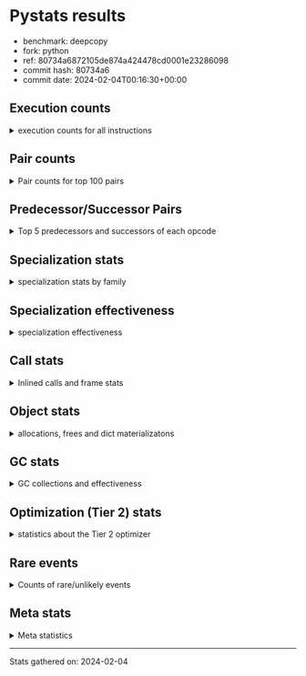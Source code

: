 
# Pystats results

- benchmark: deepcopy
- fork: python
- ref: 80734a6872105de874a424478cd0001e23286098
- commit hash: 80734a6
- commit date: 2024-02-04T00:16:30+00:00

## Execution counts

<details>
<summary> execution counts for all instructions </summary>

|Name | Count | Self | Cumulative | Miss ratio | 
|---|---:|---:|---:|---:|
| LOAD_FAST | 538,257,040 | 20.5% | 20.5% |  |
| STORE_FAST | 268,411,720 | 10.2% | 30.8% |  |
| LOAD_FAST_LOAD_FAST | 248,176,980 | 9.5% | 40.3% |  |
| LOAD_GLOBAL_BUILTIN | 122,715,460 | 4.7% | 44.9% |  |
| PUSH_NULL | 112,559,280 | 4.3% | 49.2% |  |
| POP_JUMP_IF_FALSE | 99,737,600 | 3.8% | 53.1% |  |
| RESUME_CHECK | 98,508,880 | 3.8% | 56.8% | 0.0% |
| LOAD_ATTR_METHOD_NO_DICT | 94,658,280 | 3.6% | 60.4% |  |
| IS_OP | 89,538,560 | 3.4% | 63.8% |  |
| RETURN_VALUE | 88,351,300 | 3.4% | 67.2% |  |
| CALL_METHOD_DESCRIPTOR_FAST | 84,541,320 | 3.2% | 70.4% |  |
| CALL_BUILTIN_O | 82,697,800 | 3.2% | 73.6% |  |
| LOAD_GLOBAL_MODULE | 59,064,440 | 2.3% | 75.9% |  |
| CALL_PY_WITH_DEFAULTS | 53,873,260 | 2.1% | 77.9% | 13.8% |
| POP_JUMP_IF_NONE | 50,257,940 | 1.9% | 79.8% |  |
| POP_JUMP_IF_NOT_NONE | 45,629,440 | 1.7% | 81.6% |  |
| JUMP_FORWARD | 45,301,780 | 1.7% | 83.3% |  |
| CALL_TYPE_1 | 41,451,460 | 1.6% | 84.9% |  |
| CALL_PY_EXACT_ARGS | 41,078,600 | 1.6% | 86.4% | 14.6% |
| JUMP_BACKWARD | 38,830,080 | 1.5% | 87.9% |  |
| POP_TOP | 32,031,020 | 1.2% | 89.2% |  |
| STORE_SUBSCR_DICT | 27,729,600 | 1.1% | 90.2% |  |
| FOR_ITER_LIST | 19,333,080 | 0.7% | 90.9% |  |
| FOR_ITER | 18,724,740 | 0.7% | 91.7% |  |
| STORE_FAST_STORE_FAST | 13,721,600 | 0.5% | 92.2% |  |
| UNPACK_SEQUENCE_TWO_TUPLE | 13,721,500 | 0.5% | 92.7% |  |
| LOAD_CONST | 12,904,200 | 0.5% | 93.2% |  |
| GET_ITER | 10,895,600 | 0.4% | 93.6% |  |
| FOR_ITER_TUPLE | 9,543,580 | 0.4% | 94.0% |  |
| RETURN_CONST | 8,929,520 | 0.3% | 94.3% |  |
| NOP | 8,888,580 | 0.3% | 94.7% |  |
| BINARY_SUBSCR_DICT | 8,888,220 | 0.3% | 95.0% |  |
| BUILD_LIST | 8,847,940 | 0.3% | 95.3% |  |
| TO_BOOL_BOOL | 8,847,100 | 0.3% | 95.7% |  |
| LOAD_DEREF | 7,578,400 | 0.3% | 96.0% |  |
| CALL | 7,462,220 | 0.3% | 96.3% |  |
| LOAD_ATTR_MODULE | 7,454,980 | 0.3% | 96.5% |  |
| LOAD_ATTR | 6,353,200 | 0.2% | 96.8% |  |
| CALL_BUILTIN_FAST | 6,348,600 | 0.2% | 97.0% |  |
| BUILD_MAP | 6,307,920 | 0.2% | 97.3% |  |
| CALL_LIST_APPEND | 5,078,980 | 0.2% | 97.5% |  |
| CHECK_EXC_MATCH | 3,809,280 | 0.1% | 97.6% |  |
| POP_EXCEPT | 3,809,280 | 0.1% | 97.7% |  |
| PUSH_EXC_INFO | 3,809,280 | 0.1% | 97.9% |  |
| LIST_APPEND | 3,809,280 | 0.1% | 98.0% |  |
| STORE_FAST_LOAD_FAST | 3,809,280 | 0.1% | 98.2% |  |
| CALL_FUNCTION_EX | 3,768,800 | 0.1% | 98.3% |  |
| CALL_METHOD_DESCRIPTOR_NOARGS | 3,768,260 | 0.1% | 98.5% |  |
| POP_JUMP_IF_TRUE | 3,727,380 | 0.1% | 98.6% |  |
| INTERPRETER_EXIT | 2,539,700 | 0.1% | 98.7% |  |
| MAKE_CELL | 2,539,600 | 0.1% | 98.8% |  |
| SWAP | 2,539,520 | 0.1% | 98.9% |  |
| LIST_EXTEND | 2,498,960 | 0.1% | 99.0% |  |
| CALL_INTRINSIC_1 | 2,498,800 | 0.1% | 99.1% |  |
| CALL_ISINSTANCE | 2,498,500 | 0.1% | 99.2% |  |
| BINARY_OP_SUBTRACT_FLOAT | 2,457,680 | 0.1% | 99.3% |  |
| BINARY_OP_ADD_FLOAT | 2,457,560 | 0.1% | 99.4% | 0.0% |
| FOR_ITER_RANGE | 2,130,060 | 0.1% | 99.5% |  |
| STORE_ATTR_INSTANCE_VALUE | 1,447,860 | 0.1% | 99.5% | 51.4% |
| TO_BOOL | 1,271,080 | 0.0% | 99.6% |  |
| COPY_FREE_VARS | 1,270,080 | 0.0% | 99.6% |  |
| BUILD_TUPLE | 1,270,000 | 0.0% | 99.7% |  |
| LOAD_FAST_AND_CLEAR | 1,269,760 | 0.0% | 99.7% |  |
| TO_BOOL_NONE | 1,269,720 | 0.0% | 99.8% |  |
| MAKE_FUNCTION | 1,229,120 | 0.0% | 99.8% |  |
| SET_FUNCTION_ATTRIBUTE | 1,228,960 | 0.0% | 99.8% |  |
| RETURN_GENERATOR | 1,228,800 | 0.0% | 99.9% |  |
| YIELD_VALUE | 1,228,800 | 0.0% | 99.9% |  |
| LOAD_ATTR_INSTANCE_VALUE | 614,380 | 0.0% | 100.0% |  |
| STORE_SUBSCR_LIST_INT | 614,380 | 0.0% | 100.0% |  |
| CALL_BUILTIN_CLASS | 163,980 | 0.0% | 100.0% |  |
| LOAD_ATTR_METHOD_WITH_VALUES | 41,000 | 0.0% | 100.0% | 7.8% |
| CALL_TUPLE_1 | 40,940 | 0.0% | 100.0% |  |
| LOAD_GLOBAL | 3,100 | 0.0% | 100.0% |  |
| STORE_SUBSCR | 680 | 0.0% | 100.0% |  |
| RESUME | 660 | 0.0% | 100.0% | 3.0% |
| BINARY_OP | 440 | 0.0% | 100.0% |  |
| STORE_NAME | 400 | 0.0% | 100.0% |  |
| STORE_ATTR | 300 | 0.0% | 100.0% |  |
| BINARY_SUBSCR | 200 | 0.0% | 100.0% |  |
| UNPACK_SEQUENCE | 200 | 0.0% | 100.0% |  |
| BUILD_CONST_KEY_MAP | 160 | 0.0% | 100.0% |  |
| CALL_ALLOC_AND_ENTER_INIT | 120 | 0.0% | 100.0% | 33.3% |
| EXIT_INIT_CHECK | 80 | 0.0% | 100.0% |  |
| LOAD_BUILD_CLASS | 80 | 0.0% | 100.0% |  |
| LOAD_NAME | 80 | 0.0% | 100.0% |  |
| STORE_DEREF | 80 | 0.0% | 100.0% |  |
| CALL_BUILTIN_FAST_WITH_KEYWORDS | 60 | 0.0% | 100.0% |  |


</details>

## Pair counts

<details>
<summary> Pair counts for top 100 pairs </summary>

|Pair | Count | Self | Cumulative | 
|---|---:|---:|---:|
| STORE_FAST LOAD_FAST | 118,907,060 | 4.5% | 4.5% |
| LOAD_GLOBAL_BUILTIN LOAD_FAST | 113,704,480 | 4.3% | 8.9% |
| LOAD_FAST_LOAD_FAST IS_OP | 88,268,800 | 3.4% | 12.2% |
| LOAD_FAST RETURN_VALUE | 87,081,220 | 3.3% | 15.6% |
| LOAD_FAST PUSH_NULL | 86,302,720 | 3.3% | 18.9% |
| IS_OP POP_JUMP_IF_FALSE | 84,541,440 | 3.2% | 22.1% |
| CALL_METHOD_DESCRIPTOR_FAST STORE_FAST | 84,541,320 | 3.2% | 25.3% |
| PUSH_NULL LOAD_FAST_LOAD_FAST | 80,773,120 | 3.1% | 28.4% |
| LOAD_FAST CALL_BUILTIN_O | 64,634,160 | 2.5% | 30.9% |
| CALL_PY_WITH_DEFAULTS RESUME_CHECK | 53,733,060 | 2.1% | 32.9% |
| STORE_FAST LOAD_FAST_LOAD_FAST | 52,633,680 | 2.0% | 34.9% |
| LOAD_FAST POP_JUMP_IF_NONE | 50,257,940 | 1.9% | 36.8% |
| LOAD_FAST_LOAD_FAST CALL_PY_WITH_DEFAULTS | 48,695,040 | 1.9% | 38.7% |
| LOAD_ATTR_METHOD_NO_DICT LOAD_FAST | 47,800,160 | 1.8% | 40.5% |
| POP_JUMP_IF_NONE LOAD_FAST | 47,718,400 | 1.8% | 42.4% |
| CALL_BUILTIN_O STORE_FAST | 46,899,100 | 1.8% | 44.1% |
| LOAD_FAST LOAD_ATTR_METHOD_NO_DICT | 46,858,000 | 1.8% | 45.9% |
| RETURN_VALUE STORE_FAST | 46,489,680 | 1.8% | 47.7% |
| LOAD_FAST POP_JUMP_IF_NOT_NONE | 45,629,440 | 1.7% | 49.4% |
| RESUME_CHECK LOAD_GLOBAL_BUILTIN | 45,629,320 | 1.7% | 51.2% |
| STORE_FAST LOAD_GLOBAL_MODULE | 45,219,640 | 1.7% | 52.9% |
| STORE_FAST JUMP_FORWARD | 43,991,040 | 1.7% | 54.6% |
| POP_JUMP_IF_NOT_NONE LOAD_FAST | 43,089,920 | 1.6% | 56.2% |
| LOAD_ATTR_METHOD_NO_DICT LOAD_FAST_LOAD_FAST | 43,089,860 | 1.6% | 57.9% |
| LOAD_FAST_LOAD_FAST CALL_METHOD_DESCRIPTOR_FAST | 43,089,800 | 1.6% | 59.5% |
| POP_JUMP_IF_FALSE LOAD_GLOBAL_BUILTIN | 42,680,060 | 1.6% | 61.2% |
| POP_JUMP_IF_FALSE LOAD_FAST | 41,861,120 | 1.6% | 62.8% |
| CALL_TYPE_1 STORE_FAST | 41,451,460 | 1.6% | 64.3% |
| LOAD_FAST CALL_METHOD_DESCRIPTOR_FAST | 41,451,400 | 1.6% | 65.9% |
| LOAD_FAST CALL_TYPE_1 | 41,451,400 | 1.6% | 67.5% |
| LOAD_GLOBAL_MODULE LOAD_ATTR_METHOD_NO_DICT | 41,451,400 | 1.6% | 69.1% |
| JUMP_FORWARD LOAD_FAST_LOAD_FAST | 40,181,760 | 1.5% | 70.6% |
| CALL_PY_EXACT_ARGS RESUME_CHECK | 39,737,040 | 1.5% | 72.1% |
| LOAD_FAST_LOAD_FAST CALL_PY_EXACT_ARGS | 39,696,000 | 1.5% | 73.6% |
| RESUME_CHECK LOAD_FAST | 36,372,320 | 1.4% | 75.0% |
| PUSH_NULL LOAD_FAST | 25,600,560 | 1.0% | 76.0% |
| POP_TOP JUMP_BACKWARD | 18,022,400 | 0.7% | 76.7% |
| JUMP_BACKWARD FOR_ITER_LIST | 16,793,560 | 0.6% | 77.3% |
| CALL_BUILTIN_O POP_TOP | 16,793,560 | 0.6% | 78.0% |
| FOR_ITER_LIST STORE_FAST | 16,793,560 | 0.6% | 78.6% |
| RETURN_VALUE CALL_BUILTIN_O | 16,793,520 | 0.6% | 79.3% |
| LOAD_FAST LOAD_GLOBAL_BUILTIN | 15,195,640 | 0.6% | 79.8% |
| UNPACK_SEQUENCE_TWO_TUPLE STORE_FAST_STORE_FAST | 13,721,500 | 0.5% | 80.4% |
| FOR_ITER UNPACK_SEQUENCE_TWO_TUPLE | 13,721,400 | 0.5% | 80.9% |
| JUMP_BACKWARD FOR_ITER | 13,680,880 | 0.5% | 81.4% |
| POP_TOP LOAD_FAST | 11,427,840 | 0.4% | 81.9% |
| CALL_BUILTIN_O STORE_SUBSCR_DICT | 10,116,720 | 0.4% | 82.2% |
| RETURN_VALUE LOAD_FAST_LOAD_FAST | 9,994,240 | 0.4% | 82.6% |
| LOAD_FAST_LOAD_FAST PUSH_NULL | 9,994,240 | 0.4% | 83.0% |
| STORE_FAST_STORE_FAST LOAD_FAST | 9,994,240 | 0.4% | 83.4% |
| STORE_SUBSCR_DICT JUMP_BACKWARD | 9,994,180 | 0.4% | 83.8% |
| RETURN_VALUE STORE_SUBSCR_DICT | 9,994,120 | 0.4% | 84.1% |
| NOP LOAD_FAST | 8,888,320 | 0.3% | 84.5% |
| LOAD_GLOBAL_MODULE LOAD_FAST_LOAD_FAST | 8,888,220 | 0.3% | 84.8% |
| CALL_BUILTIN_O BINARY_SUBSCR_DICT | 8,888,120 | 0.3% | 85.2% |
| TO_BOOL_BOOL POP_JUMP_IF_FALSE | 8,847,100 | 0.3% | 85.5% |
| RETURN_CONST POP_TOP | 7,659,520 | 0.3% | 85.8% |
| LOAD_FAST_LOAD_FAST LOAD_FAST | 7,618,640 | 0.3% | 86.1% |
| POP_JUMP_IF_FALSE LOAD_FAST_LOAD_FAST | 7,618,560 | 0.3% | 86.4% |
| RESUME_CHECK NOP | 7,618,500 | 0.3% | 86.7% |
| LOAD_FAST STORE_SUBSCR_DICT | 7,618,440 | 0.3% | 87.0% |
| STORE_SUBSCR_DICT LOAD_GLOBAL_MODULE | 7,618,440 | 0.3% | 87.2% |
| STORE_SUBSCR_DICT LOAD_FAST | 7,577,460 | 0.3% | 87.5% |
| LOAD_ATTR_MODULE PUSH_NULL | 7,454,980 | 0.3% | 87.8% |
| LOAD_GLOBAL_MODULE LOAD_ATTR_MODULE | 7,454,680 | 0.3% | 88.1% |
| JUMP_BACKWARD FOR_ITER_TUPLE | 6,389,660 | 0.2% | 88.4% |
| BUILD_MAP STORE_FAST | 6,307,840 | 0.2% | 88.6% |
| LOAD_FAST_LOAD_FAST LOAD_GLOBAL_BUILTIN | 6,307,640 | 0.2% | 88.8% |
| LOAD_FAST LOAD_ATTR | 5,079,340 | 0.2% | 89.0% |
| CALL_LIST_APPEND RETURN_CONST | 5,078,980 | 0.2% | 89.2% |
| LOAD_FAST CALL_LIST_APPEND | 5,078,920 | 0.2% | 89.4% |
| BINARY_SUBSCR_DICT LOAD_ATTR_METHOD_NO_DICT | 5,078,920 | 0.2% | 89.6% |
| JUMP_FORWARD LOAD_GLOBAL_BUILTIN | 5,078,820 | 0.2% | 89.8% |
| GET_ITER FOR_ITER | 5,038,260 | 0.2% | 90.0% |
| BUILD_LIST LOAD_FAST | 5,038,080 | 0.2% | 90.2% |
| LOAD_FAST GET_ITER | 5,038,080 | 0.2% | 90.4% |
| FOR_ITER LOAD_FAST | 4,997,120 | 0.2% | 90.6% |
| PUSH_NULL CALL | 4,915,800 | 0.2% | 90.8% |
| FOR_ITER_TUPLE STORE_FAST | 3,850,180 | 0.1% | 90.9% |
| LOAD_FAST LOAD_CONST | 3,809,300 | 0.1% | 91.0% |
| CHECK_EXC_MATCH POP_JUMP_IF_FALSE | 3,809,280 | 0.1% | 91.2% |
| RETURN_VALUE LIST_APPEND | 3,809,280 | 0.1% | 91.3% |
| LIST_APPEND JUMP_BACKWARD | 3,809,280 | 0.1% | 91.5% |
| POP_JUMP_IF_FALSE POP_TOP | 3,809,280 | 0.1% | 91.6% |
| STORE_FAST_LOAD_FAST PUSH_NULL | 3,809,280 | 0.1% | 91.8% |
| FOR_ITER_TUPLE STORE_FAST_LOAD_FAST | 3,809,240 | 0.1% | 91.9% |
| BINARY_SUBSCR_DICT PUSH_EXC_INFO | 3,809,180 | 0.1% | 92.1% |
| LOAD_GLOBAL_BUILTIN CHECK_EXC_MATCH | 3,809,180 | 0.1% | 92.2% |
| CALL_BUILTIN_FAST STORE_FAST | 3,809,160 | 0.1% | 92.4% |
| PUSH_EXC_INFO LOAD_GLOBAL_BUILTIN | 3,809,080 | 0.1% | 92.5% |
| LOAD_CONST CALL_BUILTIN_FAST | 3,809,040 | 0.1% | 92.6% |
| LOAD_FAST TO_BOOL_BOOL | 3,809,040 | 0.1% | 92.8% |
| LOAD_FAST BUILD_LIST | 3,768,640 | 0.1% | 92.9% |
| LOAD_FAST LOAD_DEREF | 3,768,320 | 0.1% | 93.1% |
| CALL_METHOD_DESCRIPTOR_NOARGS GET_ITER | 3,768,260 | 0.1% | 93.2% |
| RESUME_CHECK BUILD_MAP | 3,768,260 | 0.1% | 93.4% |
| LOAD_ATTR_METHOD_NO_DICT CALL_METHOD_DESCRIPTOR_NOARGS | 3,768,200 | 0.1% | 93.5% |
| IS_OP POP_JUMP_IF_TRUE | 3,727,360 | 0.1% | 93.7% |
| STORE_FAST_STORE_FAST LOAD_FAST_LOAD_FAST | 3,727,360 | 0.1% | 93.8% |
| POP_JUMP_IF_TRUE JUMP_BACKWARD | 3,686,400 | 0.1% | 93.9% |


</details>

## Predecessor/Successor Pairs

<details>
<summary> Top 5 predecessors and successors of each opcode </summary>

### CACHE

<details>
<summary> Successors and predecessors for CACHE </summary>

|Successors | Count | Percentage | 
|---|---:|---:|
| RESUME_CHECK | 1,269,780 | 50.0% |
| POP_TOP | 1,228,800 | 48.4% |
| COPY_FREE_VARS | 41,040 | 1.6% |
| RESUME | 80 | 0.0% |


</details>

### BINARY_SUBSCR

<details>
<summary> Successors and predecessors for BINARY_SUBSCR </summary>

|Predecessors | Count | Percentage | 
|---|---:|---:|
| CALL | 100 | 50.0% |
| CALL_BUILTIN_O | 100 | 50.0% |

|Successors | Count | Percentage | 
|---|---:|---:|
| PUSH_EXC_INFO | 100 | 50.0% |
| BINARY_SUBSCR_DICT | 100 | 50.0% |


</details>

### CHECK_EXC_MATCH

<details>
<summary> Successors and predecessors for CHECK_EXC_MATCH </summary>

|Predecessors | Count | Percentage | 
|---|---:|---:|
| LOAD_GLOBAL_BUILTIN | 3,809,180 | 100.0% |
| LOAD_GLOBAL | 100 | 0.0% |

|Successors | Count | Percentage | 
|---|---:|---:|
| POP_JUMP_IF_FALSE | 3,809,280 | 100.0% |


</details>

### EXIT_INIT_CHECK

<details>
<summary> Successors and predecessors for EXIT_INIT_CHECK </summary>

|Predecessors | Count | Percentage | 
|---|---:|---:|
| RETURN_CONST | 80 | 100.0% |

|Successors | Count | Percentage | 
|---|---:|---:|
| RETURN_VALUE | 80 | 100.0% |


</details>

### GET_ITER

<details>
<summary> Successors and predecessors for GET_ITER </summary>

|Predecessors | Count | Percentage | 
|---|---:|---:|
| LOAD_FAST | 5,038,080 | 46.2% |
| CALL_METHOD_DESCRIPTOR_NOARGS | 3,768,260 | 34.6% |
| CALL | 1,269,920 | 11.7% |
| LOAD_CONST | 655,360 | 6.0% |
| CALL_BUILTIN_CLASS | 163,980 | 1.5% |

|Successors | Count | Percentage | 
|---|---:|---:|
| FOR_ITER | 5,038,260 | 46.2% |
| FOR_ITER_LIST | 2,539,480 | 23.3% |
| LOAD_FAST_AND_CLEAR | 1,269,760 | 11.7% |
| CALL_PY_EXACT_ARGS | 1,228,760 | 11.3% |
| FOR_ITER_TUPLE | 655,320 | 6.0% |


</details>

### INTERPRETER_EXIT

<details>
<summary> Successors and predecessors for INTERPRETER_EXIT </summary>

|Predecessors | Count | Percentage | 
|---|---:|---:|
| RETURN_CONST | 1,269,920 | 50.0% |
| YIELD_VALUE | 1,228,800 | 48.4% |
| RETURN_VALUE | 40,980 | 1.6% |


</details>

### MAKE_FUNCTION

<details>
<summary> Successors and predecessors for MAKE_FUNCTION </summary>

|Predecessors | Count | Percentage | 
|---|---:|---:|
| LOAD_CONST | 1,229,120 | 100.0% |

|Successors | Count | Percentage | 
|---|---:|---:|
| SET_FUNCTION_ATTRIBUTE | 1,228,960 | 100.0% |
| STORE_NAME | 160 | 0.0% |


</details>

### NOP

<details>
<summary> Successors and predecessors for NOP </summary>

|Predecessors | Count | Percentage | 
|---|---:|---:|
| RESUME_CHECK | 7,618,500 | 85.7% |
| STORE_FAST | 1,269,760 | 14.3% |
| POP_TOP | 240 | 0.0% |
| RESUME | 60 | 0.0% |
| JUMP_FORWARD | 20 | 0.0% |

|Successors | Count | Percentage | 
|---|---:|---:|
| LOAD_FAST | 8,888,320 | 100.0% |
| LOAD_DEREF | 240 | 0.0% |
| LOAD_FAST_LOAD_FAST | 20 | 0.0% |


</details>

### POP_EXCEPT

<details>
<summary> Successors and predecessors for POP_EXCEPT </summary>

|Predecessors | Count | Percentage | 
|---|---:|---:|
| STORE_SUBSCR_DICT | 2,539,460 | 66.7% |
| POP_TOP | 1,269,760 | 33.3% |
| STORE_SUBSCR | 60 | 0.0% |

|Successors | Count | Percentage | 
|---|---:|---:|
| RETURN_CONST | 2,539,520 | 66.7% |
| JUMP_FORWARD | 1,269,760 | 33.3% |


</details>

### POP_TOP

<details>
<summary> Successors and predecessors for POP_TOP </summary>

|Predecessors | Count | Percentage | 
|---|---:|---:|
| CALL_BUILTIN_O | 16,793,560 | 52.4% |
| RETURN_CONST | 7,659,520 | 23.9% |
| POP_JUMP_IF_FALSE | 3,809,280 | 11.9% |
| CALL | 1,270,100 | 4.0% |
| CACHE | 1,228,800 | 3.8% |

|Successors | Count | Percentage | 
|---|---:|---:|
| JUMP_BACKWARD | 18,022,400 | 56.3% |
| LOAD_FAST | 11,427,840 | 35.7% |
| POP_EXCEPT | 1,269,760 | 4.0% |
| RESUME_CHECK | 1,228,780 | 3.8% |
| RETURN_CONST | 41,020 | 0.1% |


</details>

### PUSH_EXC_INFO

<details>
<summary> Successors and predecessors for PUSH_EXC_INFO </summary>

|Predecessors | Count | Percentage | 
|---|---:|---:|
| BINARY_SUBSCR_DICT | 3,809,180 | 100.0% |
| BINARY_SUBSCR | 100 | 0.0% |

|Successors | Count | Percentage | 
|---|---:|---:|
| LOAD_GLOBAL_BUILTIN | 3,809,080 | 100.0% |
| LOAD_GLOBAL | 200 | 0.0% |


</details>

### PUSH_NULL

<details>
<summary> Successors and predecessors for PUSH_NULL </summary>

|Predecessors | Count | Percentage | 
|---|---:|---:|
| LOAD_FAST | 86,302,720 | 76.7% |
| LOAD_FAST_LOAD_FAST | 9,994,240 | 8.9% |
| LOAD_ATTR_MODULE | 7,454,980 | 6.6% |
| STORE_FAST_LOAD_FAST | 3,809,280 | 3.4% |
| LOAD_DEREF | 2,499,120 | 2.2% |

|Successors | Count | Percentage | 
|---|---:|---:|
| LOAD_FAST_LOAD_FAST | 80,773,120 | 71.8% |
| LOAD_FAST | 25,600,560 | 22.7% |
| CALL | 4,915,800 | 4.4% |
| LOAD_CONST | 1,269,760 | 1.1% |
| CALL_ALLOC_AND_ENTER_INIT | 40 | 0.0% |


</details>

### RETURN_GENERATOR

<details>
<summary> Successors and predecessors for RETURN_GENERATOR </summary>

|Predecessors | Count | Percentage | 
|---|---:|---:|
| COPY_FREE_VARS | 1,228,800 | 100.0% |

|Successors | Count | Percentage | 
|---|---:|---:|
| STORE_FAST | 1,228,800 | 100.0% |


</details>

### RETURN_VALUE

<details>
<summary> Successors and predecessors for RETURN_VALUE </summary>

|Predecessors | Count | Percentage | 
|---|---:|---:|
| LOAD_FAST | 87,081,220 | 98.6% |
| CALL_FUNCTION_EX | 1,228,800 | 1.4% |
| BUILD_TUPLE | 40,960 | 0.0% |
| RETURN_VALUE | 240 | 0.0% |
| EXIT_INIT_CHECK | 80 | 0.0% |

|Successors | Count | Percentage | 
|---|---:|---:|
| STORE_FAST | 46,489,680 | 52.6% |
| CALL_BUILTIN_O | 16,793,520 | 19.0% |
| LOAD_FAST_LOAD_FAST | 9,994,240 | 11.3% |
| STORE_SUBSCR_DICT | 9,994,120 | 11.3% |
| LIST_APPEND | 3,809,280 | 4.3% |


</details>

### STORE_SUBSCR

<details>
<summary> Successors and predecessors for STORE_SUBSCR </summary>

|Predecessors | Count | Percentage | 
|---|---:|---:|
| CALL | 200 | 29.4% |
| CALL_BUILTIN_O | 200 | 29.4% |
| RETURN_VALUE | 120 | 17.6% |
| LOAD_FAST | 120 | 17.6% |
| LOAD_CONST | 40 | 5.9% |

|Successors | Count | Percentage | 
|---|---:|---:|
| STORE_SUBSCR_DICT | 320 | 47.1% |
| LOAD_FAST | 140 | 20.6% |
| POP_EXCEPT | 60 | 8.8% |
| JUMP_BACKWARD | 60 | 8.8% |
| LOAD_GLOBAL | 60 | 8.8% |


</details>

### TO_BOOL

<details>
<summary> Successors and predecessors for TO_BOOL </summary>

|Predecessors | Count | Percentage | 
|---|---:|---:|
| LOAD_FAST | 1,270,080 | 99.9% |
| TO_BOOL | 700 | 0.1% |
| CALL | 160 | 0.0% |
| CALL_BUILTIN_FAST | 80 | 0.0% |
| CALL_ISINSTANCE | 60 | 0.0% |

|Successors | Count | Percentage | 
|---|---:|---:|
| POP_JUMP_IF_FALSE | 1,270,060 | 99.9% |
| TO_BOOL | 700 | 0.1% |
| TO_BOOL_BOOL | 260 | 0.0% |
| TO_BOOL_NONE | 40 | 0.0% |
| POP_JUMP_IF_TRUE | 20 | 0.0% |


</details>

### BINARY_OP

<details>
<summary> Successors and predecessors for BINARY_OP </summary>

|Predecessors | Count | Percentage | 
|---|---:|---:|
| LOAD_CONST | 160 | 36.4% |
| LOAD_FAST | 160 | 36.4% |
| BINARY_OP | 80 | 18.2% |
| BINARY_OP_SUBTRACT_FLOAT | 40 | 9.1% |

|Successors | Count | Percentage | 
|---|---:|---:|
| STORE_FAST | 160 | 36.4% |
| BINARY_OP | 80 | 18.2% |
| BINARY_OP_SUBTRACT_FLOAT | 80 | 18.2% |
| LOAD_CONST | 80 | 18.2% |
| BINARY_OP_ADD_FLOAT | 40 | 9.1% |


</details>

### BUILD_CONST_KEY_MAP

<details>
<summary> Successors and predecessors for BUILD_CONST_KEY_MAP </summary>

|Predecessors | Count | Percentage | 
|---|---:|---:|
| LOAD_CONST | 160 | 100.0% |

|Successors | Count | Percentage | 
|---|---:|---:|
| STORE_FAST | 160 | 100.0% |


</details>

### BUILD_LIST

<details>
<summary> Successors and predecessors for BUILD_LIST </summary>

|Predecessors | Count | Percentage | 
|---|---:|---:|
| LOAD_FAST | 3,768,640 | 42.6% |
| RESUME_CHECK | 2,539,540 | 28.7% |
| LOAD_FAST_LOAD_FAST | 1,269,760 | 14.4% |
| SWAP | 1,269,760 | 14.4% |
| LOAD_CONST | 160 | 0.0% |

|Successors | Count | Percentage | 
|---|---:|---:|
| LOAD_FAST | 5,038,080 | 56.9% |
| STORE_FAST | 2,539,540 | 28.7% |
| SWAP | 1,269,760 | 14.4% |
| LOAD_CONST | 320 | 0.0% |
| LOAD_DEREF | 240 | 0.0% |


</details>

### BUILD_MAP

<details>
<summary> Successors and predecessors for BUILD_MAP </summary>

|Predecessors | Count | Percentage | 
|---|---:|---:|
| RESUME_CHECK | 3,768,260 | 59.7% |
| POP_JUMP_IF_NOT_NONE | 2,539,520 | 40.3% |
| LOAD_CONST | 80 | 0.0% |
| RESUME | 60 | 0.0% |

|Successors | Count | Percentage | 
|---|---:|---:|
| STORE_FAST | 6,307,840 | 100.0% |
| LOAD_CONST | 80 | 0.0% |


</details>

### BUILD_TUPLE

<details>
<summary> Successors and predecessors for BUILD_TUPLE </summary>

|Predecessors | Count | Percentage | 
|---|---:|---:|
| LOAD_FAST | 1,229,040 | 96.8% |
| LOAD_ATTR | 40,960 | 3.2% |

|Successors | Count | Percentage | 
|---|---:|---:|
| LOAD_CONST | 1,228,960 | 96.8% |
| RETURN_VALUE | 40,960 | 3.2% |
| LOAD_FAST | 80 | 0.0% |


</details>

### CALL

<details>
<summary> Successors and predecessors for CALL </summary>

|Predecessors | Count | Percentage | 
|---|---:|---:|
| PUSH_NULL | 4,915,800 | 65.9% |
| LOAD_FAST | 1,271,280 | 17.0% |
| LOAD_FAST_LOAD_FAST | 1,270,520 | 17.0% |
| CALL | 3,540 | 0.0% |
| LOAD_CONST | 480 | 0.0% |

|Successors | Count | Percentage | 
|---|---:|---:|
| STORE_FAST | 2,458,240 | 32.9% |
| LOAD_FAST | 2,457,760 | 32.9% |
| POP_TOP | 1,270,100 | 17.0% |
| GET_ITER | 1,269,920 | 17.0% |
| CALL | 3,540 | 0.0% |


</details>

### CALL_FUNCTION_EX

<details>
<summary> Successors and predecessors for CALL_FUNCTION_EX </summary>

|Predecessors | Count | Percentage | 
|---|---:|---:|
| CALL_INTRINSIC_1 | 2,498,800 | 66.3% |
| LOAD_FAST | 1,270,000 | 33.7% |

|Successors | Count | Percentage | 
|---|---:|---:|
| MAKE_CELL | 1,269,840 | 33.7% |
| RESUME_CHECK | 1,228,900 | 32.6% |
| RETURN_VALUE | 1,228,800 | 32.6% |
| STORE_FAST | 40,960 | 1.1% |
| COPY_FREE_VARS | 240 | 0.0% |


</details>

### CALL_INTRINSIC_1

<details>
<summary> Successors and predecessors for CALL_INTRINSIC_1 </summary>

|Predecessors | Count | Percentage | 
|---|---:|---:|
| LIST_EXTEND | 2,498,800 | 100.0% |

|Successors | Count | Percentage | 
|---|---:|---:|
| CALL_FUNCTION_EX | 2,498,800 | 100.0% |


</details>

### COPY_FREE_VARS

<details>
<summary> Successors and predecessors for COPY_FREE_VARS </summary>

|Predecessors | Count | Percentage | 
|---|---:|---:|
| CALL_PY_EXACT_ARGS | 1,228,780 | 96.7% |
| CACHE | 41,040 | 3.2% |
| CALL_FUNCTION_EX | 240 | 0.0% |
| CALL | 20 | 0.0% |

|Successors | Count | Percentage | 
|---|---:|---:|
| RETURN_GENERATOR | 1,228,800 | 96.7% |
| RESUME_CHECK | 41,180 | 3.2% |
| RESUME | 100 | 0.0% |


</details>

### FOR_ITER

<details>
<summary> Successors and predecessors for FOR_ITER </summary>

|Predecessors | Count | Percentage | 
|---|---:|---:|
| JUMP_BACKWARD | 13,680,880 | 73.1% |
| GET_ITER | 5,038,260 | 26.9% |
| FOR_ITER | 5,540 | 0.0% |
| SWAP | 40 | 0.0% |
| LOAD_FAST | 20 | 0.0% |

|Successors | Count | Percentage | 
|---|---:|---:|
| UNPACK_SEQUENCE_TWO_TUPLE | 13,721,400 | 73.3% |
| LOAD_FAST | 4,997,120 | 26.7% |
| FOR_ITER | 5,540 | 0.0% |
| STORE_FAST | 200 | 0.0% |
| UNPACK_SEQUENCE | 200 | 0.0% |


</details>

### IS_OP

<details>
<summary> Successors and predecessors for IS_OP </summary>

|Predecessors | Count | Percentage | 
|---|---:|---:|
| LOAD_FAST_LOAD_FAST | 88,268,800 | 98.6% |
| LOAD_CONST | 1,269,760 | 1.4% |

|Successors | Count | Percentage | 
|---|---:|---:|
| POP_JUMP_IF_FALSE | 84,541,440 | 94.4% |
| POP_JUMP_IF_TRUE | 3,727,360 | 4.2% |
| STORE_FAST | 1,269,760 | 1.4% |


</details>

### JUMP_BACKWARD

<details>
<summary> Successors and predecessors for JUMP_BACKWARD </summary>

|Predecessors | Count | Percentage | 
|---|---:|---:|
| POP_TOP | 18,022,400 | 46.4% |
| STORE_SUBSCR_DICT | 9,994,180 | 25.7% |
| LIST_APPEND | 3,809,280 | 9.8% |
| POP_JUMP_IF_TRUE | 3,686,400 | 9.5% |
| STORE_FAST | 2,539,520 | 6.5% |

|Successors | Count | Percentage | 
|---|---:|---:|
| FOR_ITER_LIST | 16,793,560 | 43.2% |
| FOR_ITER | 13,680,880 | 35.2% |
| FOR_ITER_TUPLE | 6,389,660 | 16.5% |
| FOR_ITER_RANGE | 1,965,980 | 5.1% |


</details>

### JUMP_FORWARD

<details>
<summary> Successors and predecessors for JUMP_FORWARD </summary>

|Predecessors | Count | Percentage | 
|---|---:|---:|
| STORE_FAST | 43,991,040 | 97.1% |
| POP_EXCEPT | 1,269,760 | 2.8% |
| POP_TOP | 40,960 | 0.1% |
| POP_JUMP_IF_TRUE | 20 | 0.0% |

|Successors | Count | Percentage | 
|---|---:|---:|
| LOAD_FAST_LOAD_FAST | 40,181,760 | 88.7% |
| LOAD_GLOBAL_BUILTIN | 5,078,820 | 11.2% |
| LOAD_FAST | 40,960 | 0.1% |
| LOAD_GLOBAL | 220 | 0.0% |
| NOP | 20 | 0.0% |


</details>

### LIST_APPEND

<details>
<summary> Successors and predecessors for LIST_APPEND </summary>

|Predecessors | Count | Percentage | 
|---|---:|---:|
| RETURN_VALUE | 3,809,280 | 100.0% |

|Successors | Count | Percentage | 
|---|---:|---:|
| JUMP_BACKWARD | 3,809,280 | 100.0% |


</details>

### LIST_EXTEND

<details>
<summary> Successors and predecessors for LIST_EXTEND </summary>

|Predecessors | Count | Percentage | 
|---|---:|---:|
| LOAD_FAST | 2,498,560 | 100.0% |
| LOAD_DEREF | 240 | 0.0% |
| LOAD_CONST | 160 | 0.0% |

|Successors | Count | Percentage | 
|---|---:|---:|
| CALL_INTRINSIC_1 | 2,498,800 | 100.0% |
| LOAD_CONST | 160 | 0.0% |


</details>

### LOAD_ATTR

<details>
<summary> Successors and predecessors for LOAD_ATTR </summary>

|Predecessors | Count | Percentage | 
|---|---:|---:|
| LOAD_FAST | 5,079,340 | 79.9% |
| LOAD_GLOBAL_MODULE | 1,270,080 | 20.0% |
| LOAD_ATTR | 3,220 | 0.1% |
| LOAD_GLOBAL | 400 | 0.0% |
| BINARY_SUBSCR_DICT | 120 | 0.0% |

|Successors | Count | Percentage | 
|---|---:|---:|
| STORE_FAST | 2,539,520 | 40.0% |
| PUSH_NULL | 2,498,860 | 39.3% |
| LOAD_ATTR_METHOD_NO_DICT | 1,269,960 | 20.0% |
| BUILD_TUPLE | 40,960 | 0.6% |
| LOAD_ATTR | 3,220 | 0.1% |


</details>

### LOAD_CONST

<details>
<summary> Successors and predecessors for LOAD_CONST </summary>

|Predecessors | Count | Percentage | 
|---|---:|---:|
| LOAD_FAST | 3,809,300 | 29.5% |
| LOAD_CONST | 2,539,760 | 19.7% |
| LOAD_DEREF | 1,310,720 | 10.2% |
| PUSH_NULL | 1,269,760 | 9.8% |
| BUILD_TUPLE | 1,228,960 | 9.5% |

|Successors | Count | Percentage | 
|---|---:|---:|
| CALL_BUILTIN_FAST | 3,809,040 | 29.5% |
| LOAD_CONST | 2,539,760 | 19.7% |
| IS_OP | 1,269,760 | 9.8% |
| CALL_BUILTIN_O | 1,269,680 | 9.8% |
| MAKE_FUNCTION | 1,229,120 | 9.5% |


</details>

### LOAD_DEREF

<details>
<summary> Successors and predecessors for LOAD_DEREF </summary>

|Predecessors | Count | Percentage | 
|---|---:|---:|
| LOAD_FAST | 3,768,320 | 49.7% |
| RESUME_CHECK | 1,310,840 | 17.3% |
| POP_JUMP_IF_FALSE | 1,269,760 | 16.8% |
| STORE_FAST | 1,228,800 | 16.2% |
| NOP | 240 | 0.0% |

|Successors | Count | Percentage | 
|---|---:|---:|
| PUSH_NULL | 2,499,120 | 33.0% |
| CALL_PY_WITH_DEFAULTS | 2,498,440 | 33.0% |
| LOAD_CONST | 1,310,720 | 17.3% |
| LOAD_GLOBAL_BUILTIN | 1,269,680 | 16.8% |
| LIST_EXTEND | 240 | 0.0% |


</details>

### LOAD_FAST

<details>
<summary> Successors and predecessors for LOAD_FAST </summary>

|Predecessors | Count | Percentage | 
|---|---:|---:|
| STORE_FAST | 118,907,060 | 22.1% |
| LOAD_GLOBAL_BUILTIN | 113,704,480 | 21.1% |
| LOAD_ATTR_METHOD_NO_DICT | 47,800,160 | 8.9% |
| POP_JUMP_IF_NONE | 47,718,400 | 8.9% |
| POP_JUMP_IF_NOT_NONE | 43,089,920 | 8.0% |

|Successors | Count | Percentage | 
|---|---:|---:|
| RETURN_VALUE | 87,081,220 | 16.2% |
| PUSH_NULL | 86,302,720 | 16.0% |
| CALL_BUILTIN_O | 64,634,160 | 12.0% |
| POP_JUMP_IF_NONE | 50,257,940 | 9.3% |
| LOAD_ATTR_METHOD_NO_DICT | 46,858,000 | 8.7% |


</details>

### LOAD_FAST_AND_CLEAR

<details>
<summary> Successors and predecessors for LOAD_FAST_AND_CLEAR </summary>

|Predecessors | Count | Percentage | 
|---|---:|---:|
| GET_ITER | 1,269,760 | 100.0% |

|Successors | Count | Percentage | 
|---|---:|---:|
| SWAP | 1,269,760 | 100.0% |


</details>

### LOAD_FAST_LOAD_FAST

<details>
<summary> Successors and predecessors for LOAD_FAST_LOAD_FAST </summary>

|Predecessors | Count | Percentage | 
|---|---:|---:|
| PUSH_NULL | 80,773,120 | 32.5% |
| STORE_FAST | 52,633,680 | 21.2% |
| LOAD_ATTR_METHOD_NO_DICT | 43,089,860 | 17.4% |
| JUMP_FORWARD | 40,181,760 | 16.2% |
| RETURN_VALUE | 9,994,240 | 4.0% |

|Successors | Count | Percentage | 
|---|---:|---:|
| IS_OP | 88,268,800 | 35.6% |
| CALL_PY_WITH_DEFAULTS | 48,695,040 | 19.6% |
| CALL_METHOD_DESCRIPTOR_FAST | 43,089,800 | 17.4% |
| CALL_PY_EXACT_ARGS | 39,696,000 | 16.0% |
| PUSH_NULL | 9,994,240 | 4.0% |


</details>

### LOAD_GLOBAL

<details>
<summary> Successors and predecessors for LOAD_GLOBAL </summary>

|Predecessors | Count | Percentage | 
|---|---:|---:|
| STORE_FAST | 700 | 22.6% |
| LOAD_FAST | 600 | 19.4% |
| POP_JUMP_IF_FALSE | 340 | 11.0% |
| JUMP_FORWARD | 220 | 7.1% |
| PUSH_EXC_INFO | 200 | 6.5% |

|Successors | Count | Percentage | 
|---|---:|---:|
| LOAD_GLOBAL_BUILTIN | 1,020 | 32.9% |
| LOAD_FAST | 740 | 23.9% |
| LOAD_GLOBAL_MODULE | 520 | 16.8% |
| LOAD_ATTR | 400 | 12.9% |
| LOAD_FAST_LOAD_FAST | 140 | 4.5% |


</details>

### MAKE_CELL

<details>
<summary> Successors and predecessors for MAKE_CELL </summary>

|Predecessors | Count | Percentage | 
|---|---:|---:|
| CALL_FUNCTION_EX | 1,269,840 | 50.0% |
| MAKE_CELL | 1,269,760 | 50.0% |

|Successors | Count | Percentage | 
|---|---:|---:|
| RESUME_CHECK | 1,269,780 | 50.0% |
| MAKE_CELL | 1,269,760 | 50.0% |
| RESUME | 60 | 0.0% |


</details>

### POP_JUMP_IF_FALSE

<details>
<summary> Successors and predecessors for POP_JUMP_IF_FALSE </summary>

|Predecessors | Count | Percentage | 
|---|---:|---:|
| IS_OP | 84,541,440 | 84.8% |
| TO_BOOL_BOOL | 8,847,100 | 8.9% |
| CHECK_EXC_MATCH | 3,809,280 | 3.8% |
| TO_BOOL | 1,270,060 | 1.3% |
| TO_BOOL_NONE | 1,269,720 | 1.3% |

|Successors | Count | Percentage | 
|---|---:|---:|
| LOAD_GLOBAL_BUILTIN | 42,680,060 | 42.8% |
| LOAD_FAST | 41,861,120 | 42.0% |
| LOAD_FAST_LOAD_FAST | 7,618,560 | 7.6% |
| POP_TOP | 3,809,280 | 3.8% |
| LOAD_DEREF | 1,269,760 | 1.3% |


</details>

### POP_JUMP_IF_NONE

<details>
<summary> Successors and predecessors for POP_JUMP_IF_NONE </summary>

|Predecessors | Count | Percentage | 
|---|---:|---:|
| LOAD_FAST | 50,257,940 | 100.0% |

|Successors | Count | Percentage | 
|---|---:|---:|
| LOAD_FAST | 47,718,400 | 94.9% |
| LOAD_GLOBAL_BUILTIN | 1,269,680 | 2.5% |
| LOAD_GLOBAL_MODULE | 1,269,680 | 2.5% |
| LOAD_GLOBAL | 160 | 0.0% |
| BUILD_LIST | 20 | 0.0% |


</details>

### POP_JUMP_IF_NOT_NONE

<details>
<summary> Successors and predecessors for POP_JUMP_IF_NOT_NONE </summary>

|Predecessors | Count | Percentage | 
|---|---:|---:|
| LOAD_FAST | 45,629,440 | 100.0% |

|Successors | Count | Percentage | 
|---|---:|---:|
| LOAD_FAST | 43,089,920 | 94.4% |
| BUILD_MAP | 2,539,520 | 5.6% |


</details>

### POP_JUMP_IF_TRUE

<details>
<summary> Successors and predecessors for POP_JUMP_IF_TRUE </summary>

|Predecessors | Count | Percentage | 
|---|---:|---:|
| IS_OP | 3,727,360 | 100.0% |
| TO_BOOL | 20 | 0.0% |

|Successors | Count | Percentage | 
|---|---:|---:|
| JUMP_BACKWARD | 3,686,400 | 98.9% |
| LOAD_GLOBAL_BUILTIN | 40,920 | 1.1% |
| LOAD_GLOBAL | 40 | 0.0% |
| JUMP_FORWARD | 20 | 0.0% |


</details>

### RETURN_CONST

<details>
<summary> Successors and predecessors for RETURN_CONST </summary>

|Predecessors | Count | Percentage | 
|---|---:|---:|
| CALL_LIST_APPEND | 5,078,980 | 56.9% |
| POP_EXCEPT | 2,539,520 | 28.4% |
| FOR_ITER_TUPLE | 1,228,800 | 13.8% |
| STORE_ATTR_INSTANCE_VALUE | 41,080 | 0.5% |
| POP_TOP | 41,020 | 0.5% |

|Successors | Count | Percentage | 
|---|---:|---:|
| POP_TOP | 7,659,520 | 85.8% |
| INTERPRETER_EXIT | 1,269,920 | 14.2% |
| EXIT_INIT_CHECK | 80 | 0.0% |


</details>

### SET_FUNCTION_ATTRIBUTE

<details>
<summary> Successors and predecessors for SET_FUNCTION_ATTRIBUTE </summary>

|Predecessors | Count | Percentage | 
|---|---:|---:|
| MAKE_FUNCTION | 1,228,960 | 100.0% |

|Successors | Count | Percentage | 
|---|---:|---:|
| LOAD_FAST | 1,228,800 | 100.0% |
| LOAD_CONST | 80 | 0.0% |
| STORE_NAME | 80 | 0.0% |


</details>

### STORE_ATTR

<details>
<summary> Successors and predecessors for STORE_ATTR </summary>

|Predecessors | Count | Percentage | 
|---|---:|---:|
| LOAD_FAST_LOAD_FAST | 220 | 73.3% |
| LOAD_FAST | 80 | 26.7% |

|Successors | Count | Percentage | 
|---|---:|---:|
| STORE_ATTR_INSTANCE_VALUE | 140 | 46.7% |
| LOAD_FAST_LOAD_FAST | 40 | 13.3% |
| LOAD_GLOBAL | 40 | 13.3% |
| RETURN_CONST | 40 | 13.3% |
| LOAD_FAST | 20 | 6.7% |


</details>

### STORE_FAST

<details>
<summary> Successors and predecessors for STORE_FAST </summary>

|Predecessors | Count | Percentage | 
|---|---:|---:|
| CALL_METHOD_DESCRIPTOR_FAST | 84,541,320 | 31.5% |
| CALL_BUILTIN_O | 46,899,100 | 17.5% |
| RETURN_VALUE | 46,489,680 | 17.3% |
| CALL_TYPE_1 | 41,451,460 | 15.4% |
| FOR_ITER_LIST | 16,793,560 | 6.3% |

|Successors | Count | Percentage | 
|---|---:|---:|
| LOAD_FAST | 118,907,060 | 44.3% |
| LOAD_FAST_LOAD_FAST | 52,633,680 | 19.6% |
| LOAD_GLOBAL_MODULE | 45,219,640 | 16.8% |
| JUMP_FORWARD | 43,991,040 | 16.4% |
| JUMP_BACKWARD | 2,539,520 | 0.9% |


</details>

### STORE_FAST_LOAD_FAST

<details>
<summary> Successors and predecessors for STORE_FAST_LOAD_FAST </summary>

|Predecessors | Count | Percentage | 
|---|---:|---:|
| FOR_ITER_TUPLE | 3,809,240 | 100.0% |
| FOR_ITER | 40 | 0.0% |

|Successors | Count | Percentage | 
|---|---:|---:|
| PUSH_NULL | 3,809,280 | 100.0% |


</details>

### STORE_FAST_STORE_FAST

<details>
<summary> Successors and predecessors for STORE_FAST_STORE_FAST </summary>

|Predecessors | Count | Percentage | 
|---|---:|---:|
| UNPACK_SEQUENCE_TWO_TUPLE | 13,721,500 | 100.0% |
| UNPACK_SEQUENCE | 100 | 0.0% |

|Successors | Count | Percentage | 
|---|---:|---:|
| LOAD_FAST | 9,994,240 | 72.8% |
| LOAD_FAST_LOAD_FAST | 3,727,360 | 27.2% |


</details>

### SWAP

<details>
<summary> Successors and predecessors for SWAP </summary>

|Predecessors | Count | Percentage | 
|---|---:|---:|
| BUILD_LIST | 1,269,760 | 50.0% |
| LOAD_FAST_AND_CLEAR | 1,269,760 | 50.0% |

|Successors | Count | Percentage | 
|---|---:|---:|
| BUILD_LIST | 1,269,760 | 50.0% |
| FOR_ITER_TUPLE | 1,269,720 | 50.0% |
| FOR_ITER | 40 | 0.0% |


</details>

### UNPACK_SEQUENCE

<details>
<summary> Successors and predecessors for UNPACK_SEQUENCE </summary>

|Predecessors | Count | Percentage | 
|---|---:|---:|
| FOR_ITER | 200 | 100.0% |

|Successors | Count | Percentage | 
|---|---:|---:|
| STORE_FAST_STORE_FAST | 100 | 50.0% |
| UNPACK_SEQUENCE_TWO_TUPLE | 100 | 50.0% |


</details>

### YIELD_VALUE

<details>
<summary> Successors and predecessors for YIELD_VALUE </summary>

|Predecessors | Count | Percentage | 
|---|---:|---:|
| RETURN_VALUE | 1,228,800 | 100.0% |

|Successors | Count | Percentage | 
|---|---:|---:|
| INTERPRETER_EXIT | 1,228,800 | 100.0% |


</details>

### RESUME

<details>
<summary> Successors and predecessors for RESUME </summary>

|Predecessors | Count | Percentage | 
|---|---:|---:|
| CALL | 200 | 30.3% |
| CALL_PY_WITH_DEFAULTS | 120 | 18.2% |
| COPY_FREE_VARS | 100 | 15.2% |
| CACHE | 80 | 12.1% |
| CALL_FUNCTION_EX | 60 | 9.1% |

|Successors | Count | Percentage | 
|---|---:|---:|
| LOAD_FAST | 180 | 27.3% |
| LOAD_DEREF | 120 | 18.2% |
| NOP | 60 | 9.1% |
| BUILD_LIST | 60 | 9.1% |
| BUILD_MAP | 60 | 9.1% |


</details>

### BINARY_OP_ADD_FLOAT

<details>
<summary> Successors and predecessors for BINARY_OP_ADD_FLOAT </summary>

|Predecessors | Count | Percentage | 
|---|---:|---:|
| BINARY_OP_SUBTRACT_FLOAT | 2,457,520 | 100.0% |
| BINARY_OP | 40 | 0.0% |

|Successors | Count | Percentage | 
|---|---:|---:|
| STORE_FAST | 2,457,560 | 100.0% |


</details>

### BINARY_OP_SUBTRACT_FLOAT

<details>
<summary> Successors and predecessors for BINARY_OP_SUBTRACT_FLOAT </summary>

|Predecessors | Count | Percentage | 
|---|---:|---:|
| LOAD_FAST | 2,457,600 | 100.0% |
| BINARY_OP | 80 | 0.0% |

|Successors | Count | Percentage | 
|---|---:|---:|
| BINARY_OP_ADD_FLOAT | 2,457,520 | 100.0% |
| STORE_FAST | 120 | 0.0% |
| BINARY_OP | 40 | 0.0% |


</details>

### BINARY_SUBSCR_DICT

<details>
<summary> Successors and predecessors for BINARY_SUBSCR_DICT </summary>

|Predecessors | Count | Percentage | 
|---|---:|---:|
| CALL_BUILTIN_O | 8,888,120 | 100.0% |
| BINARY_SUBSCR | 100 | 0.0% |

|Successors | Count | Percentage | 
|---|---:|---:|
| LOAD_ATTR_METHOD_NO_DICT | 5,078,920 | 57.1% |
| PUSH_EXC_INFO | 3,809,180 | 42.9% |
| LOAD_ATTR | 120 | 0.0% |


</details>

### CALL_ALLOC_AND_ENTER_INIT

<details>
<summary> Successors and predecessors for CALL_ALLOC_AND_ENTER_INIT </summary>

|Predecessors | Count | Percentage | 
|---|---:|---:|
| PUSH_NULL | 40 | 33.3% |
| CALL | 40 | 33.3% |
| LOAD_CONST | 40 | 33.3% |

|Successors | Count | Percentage | 
|---|---:|---:|
| RESUME_CHECK | 80 | 66.7% |
| STORE_FAST | 40 | 33.3% |


</details>

### CALL_BUILTIN_CLASS

<details>
<summary> Successors and predecessors for CALL_BUILTIN_CLASS </summary>

|Predecessors | Count | Percentage | 
|---|---:|---:|
| LOAD_CONST | 163,760 | 99.9% |
| LOAD_FAST | 120 | 0.1% |
| CALL | 100 | 0.1% |

|Successors | Count | Percentage | 
|---|---:|---:|
| GET_ITER | 163,980 | 100.0% |


</details>

### CALL_BUILTIN_FAST

<details>
<summary> Successors and predecessors for CALL_BUILTIN_FAST </summary>

|Predecessors | Count | Percentage | 
|---|---:|---:|
| LOAD_CONST | 3,809,040 | 60.0% |
| LOAD_FAST | 1,269,680 | 20.0% |
| LOAD_GLOBAL_BUILTIN | 1,269,680 | 20.0% |
| CALL | 200 | 0.0% |

|Successors | Count | Percentage | 
|---|---:|---:|
| STORE_FAST | 3,809,160 | 60.0% |
| TO_BOOL_BOOL | 2,539,360 | 40.0% |
| TO_BOOL | 80 | 0.0% |


</details>

### CALL_BUILTIN_O

<details>
<summary> Successors and predecessors for CALL_BUILTIN_O </summary>

|Predecessors | Count | Percentage | 
|---|---:|---:|
| LOAD_FAST | 64,634,160 | 78.2% |
| RETURN_VALUE | 16,793,520 | 20.3% |
| LOAD_CONST | 1,269,680 | 1.5% |
| CALL | 440 | 0.0% |

|Successors | Count | Percentage | 
|---|---:|---:|
| STORE_FAST | 46,899,100 | 56.7% |
| POP_TOP | 16,793,560 | 20.3% |
| STORE_SUBSCR_DICT | 10,116,720 | 12.2% |
| BINARY_SUBSCR_DICT | 8,888,120 | 10.7% |
| STORE_SUBSCR | 200 | 0.0% |


</details>

### CALL_ISINSTANCE

<details>
<summary> Successors and predecessors for CALL_ISINSTANCE </summary>

|Predecessors | Count | Percentage | 
|---|---:|---:|
| LOAD_GLOBAL_BUILTIN | 2,498,440 | 100.0% |
| CALL | 60 | 0.0% |

|Successors | Count | Percentage | 
|---|---:|---:|
| TO_BOOL_BOOL | 2,498,440 | 100.0% |
| TO_BOOL | 60 | 0.0% |


</details>

### CALL_LIST_APPEND

<details>
<summary> Successors and predecessors for CALL_LIST_APPEND </summary>

|Predecessors | Count | Percentage | 
|---|---:|---:|
| LOAD_FAST | 5,078,920 | 100.0% |
| CALL | 60 | 0.0% |

|Successors | Count | Percentage | 
|---|---:|---:|
| RETURN_CONST | 5,078,980 | 100.0% |


</details>

### CALL_METHOD_DESCRIPTOR_FAST

<details>
<summary> Successors and predecessors for CALL_METHOD_DESCRIPTOR_FAST </summary>

|Predecessors | Count | Percentage | 
|---|---:|---:|
| LOAD_FAST_LOAD_FAST | 43,089,800 | 51.0% |
| LOAD_FAST | 41,451,400 | 49.0% |
| CALL | 120 | 0.0% |

|Successors | Count | Percentage | 
|---|---:|---:|
| STORE_FAST | 84,541,320 | 100.0% |


</details>

### CALL_METHOD_DESCRIPTOR_NOARGS

<details>
<summary> Successors and predecessors for CALL_METHOD_DESCRIPTOR_NOARGS </summary>

|Predecessors | Count | Percentage | 
|---|---:|---:|
| LOAD_ATTR_METHOD_NO_DICT | 3,768,200 | 100.0% |
| CALL | 60 | 0.0% |

|Successors | Count | Percentage | 
|---|---:|---:|
| GET_ITER | 3,768,260 | 100.0% |


</details>

### CALL_PY_EXACT_ARGS

<details>
<summary> Successors and predecessors for CALL_PY_EXACT_ARGS </summary>

|Predecessors | Count | Percentage | 
|---|---:|---:|
| LOAD_FAST_LOAD_FAST | 39,696,000 | 96.6% |
| GET_ITER | 1,228,760 | 3.0% |
| CALL_PY_WITH_DEFAULTS | 112,800 | 0.3% |
| LOAD_FAST | 40,920 | 0.1% |
| CALL | 120 | 0.0% |

|Successors | Count | Percentage | 
|---|---:|---:|
| RESUME_CHECK | 39,737,040 | 96.7% |
| COPY_FREE_VARS | 1,228,780 | 3.0% |
| CALL_PY_WITH_DEFAULTS | 112,760 | 0.3% |
| RESUME | 20 | 0.0% |


</details>

### CALL_PY_WITH_DEFAULTS

<details>
<summary> Successors and predecessors for CALL_PY_WITH_DEFAULTS </summary>

|Predecessors | Count | Percentage | 
|---|---:|---:|
| LOAD_FAST_LOAD_FAST | 48,695,040 | 90.4% |
| LOAD_FAST | 2,539,360 | 4.7% |
| LOAD_DEREF | 2,498,440 | 4.6% |
| CALL_PY_EXACT_ARGS | 112,760 | 0.2% |
| CALL_PY_WITH_DEFAULTS | 27,280 | 0.1% |

|Successors | Count | Percentage | 
|---|---:|---:|
| RESUME_CHECK | 53,733,060 | 99.7% |
| CALL_PY_EXACT_ARGS | 112,800 | 0.2% |
| CALL_PY_WITH_DEFAULTS | 27,280 | 0.1% |
| RESUME | 120 | 0.0% |


</details>

### CALL_TYPE_1

<details>
<summary> Successors and predecessors for CALL_TYPE_1 </summary>

|Predecessors | Count | Percentage | 
|---|---:|---:|
| LOAD_FAST | 41,451,400 | 100.0% |
| CALL | 60 | 0.0% |

|Successors | Count | Percentage | 
|---|---:|---:|
| STORE_FAST | 41,451,460 | 100.0% |


</details>

### FOR_ITER_LIST

<details>
<summary> Successors and predecessors for FOR_ITER_LIST </summary>

|Predecessors | Count | Percentage | 
|---|---:|---:|
| JUMP_BACKWARD | 16,793,560 | 86.9% |
| GET_ITER | 2,539,480 | 13.1% |
| FOR_ITER | 40 | 0.0% |

|Successors | Count | Percentage | 
|---|---:|---:|
| STORE_FAST | 16,793,560 | 86.9% |
| LOAD_FAST | 2,539,520 | 13.1% |


</details>

### FOR_ITER_RANGE

<details>
<summary> Successors and predecessors for FOR_ITER_RANGE </summary>

|Predecessors | Count | Percentage | 
|---|---:|---:|
| JUMP_BACKWARD | 1,965,980 | 92.3% |
| GET_ITER | 163,980 | 7.7% |
| FOR_ITER | 100 | 0.0% |

|Successors | Count | Percentage | 
|---|---:|---:|
| STORE_FAST | 1,965,980 | 92.3% |
| JUMP_BACKWARD | 122,880 | 5.8% |
| LOAD_CONST | 40,960 | 1.9% |
| LOAD_FAST | 80 | 0.0% |
| LOAD_GLOBAL | 80 | 0.0% |


</details>

### FOR_ITER_TUPLE

<details>
<summary> Successors and predecessors for FOR_ITER_TUPLE </summary>

|Predecessors | Count | Percentage | 
|---|---:|---:|
| JUMP_BACKWARD | 6,389,660 | 67.0% |
| SWAP | 1,269,720 | 13.3% |
| LOAD_FAST | 1,228,780 | 12.9% |
| GET_ITER | 655,320 | 6.9% |
| FOR_ITER | 100 | 0.0% |

|Successors | Count | Percentage | 
|---|---:|---:|
| STORE_FAST | 3,850,180 | 40.3% |
| STORE_FAST_LOAD_FAST | 3,809,240 | 39.9% |
| RETURN_CONST | 1,228,800 | 12.9% |
| JUMP_BACKWARD | 655,360 | 6.9% |


</details>

### LOAD_ATTR_INSTANCE_VALUE

<details>
<summary> Successors and predecessors for LOAD_ATTR_INSTANCE_VALUE </summary>

|Predecessors | Count | Percentage | 
|---|---:|---:|
| LOAD_FAST_LOAD_FAST | 614,360 | 100.0% |
| LOAD_ATTR | 20 | 0.0% |

|Successors | Count | Percentage | 
|---|---:|---:|
| LOAD_CONST | 614,380 | 100.0% |


</details>

### LOAD_ATTR_METHOD_NO_DICT

<details>
<summary> Successors and predecessors for LOAD_ATTR_METHOD_NO_DICT </summary>

|Predecessors | Count | Percentage | 
|---|---:|---:|
| LOAD_FAST | 46,858,000 | 49.5% |
| LOAD_GLOBAL_MODULE | 41,451,400 | 43.8% |
| BINARY_SUBSCR_DICT | 5,078,920 | 5.4% |
| LOAD_ATTR | 1,269,960 | 1.3% |

|Successors | Count | Percentage | 
|---|---:|---:|
| LOAD_FAST | 47,800,160 | 50.5% |
| LOAD_FAST_LOAD_FAST | 43,089,860 | 45.5% |
| CALL_METHOD_DESCRIPTOR_NOARGS | 3,768,200 | 4.0% |
| CALL | 60 | 0.0% |


</details>

### LOAD_ATTR_MODULE

<details>
<summary> Successors and predecessors for LOAD_ATTR_MODULE </summary>

|Predecessors | Count | Percentage | 
|---|---:|---:|
| LOAD_GLOBAL_MODULE | 7,454,680 | 100.0% |
| LOAD_ATTR | 300 | 0.0% |

|Successors | Count | Percentage | 
|---|---:|---:|
| PUSH_NULL | 7,454,980 | 100.0% |


</details>

### LOAD_GLOBAL_BUILTIN

<details>
<summary> Successors and predecessors for LOAD_GLOBAL_BUILTIN </summary>

|Predecessors | Count | Percentage | 
|---|---:|---:|
| RESUME_CHECK | 45,629,320 | 37.2% |
| POP_JUMP_IF_FALSE | 42,680,060 | 34.8% |
| LOAD_FAST | 15,195,640 | 12.4% |
| LOAD_FAST_LOAD_FAST | 6,307,640 | 5.1% |
| JUMP_FORWARD | 5,078,820 | 4.1% |

|Successors | Count | Percentage | 
|---|---:|---:|
| LOAD_FAST | 113,704,480 | 92.7% |
| CHECK_EXC_MATCH | 3,809,180 | 3.1% |
| CALL_ISINSTANCE | 2,498,440 | 2.0% |
| LOAD_FAST_LOAD_FAST | 1,269,720 | 1.0% |
| CALL_BUILTIN_FAST | 1,269,680 | 1.0% |


</details>

### LOAD_GLOBAL_MODULE

<details>
<summary> Successors and predecessors for LOAD_GLOBAL_MODULE </summary>

|Predecessors | Count | Percentage | 
|---|---:|---:|
| STORE_FAST | 45,219,640 | 76.6% |
| STORE_SUBSCR_DICT | 7,618,440 | 12.9% |
| LOAD_FAST | 2,457,520 | 4.2% |
| POP_JUMP_IF_FALSE | 1,269,680 | 2.1% |
| POP_JUMP_IF_NONE | 1,269,680 | 2.1% |

|Successors | Count | Percentage | 
|---|---:|---:|
| LOAD_ATTR_METHOD_NO_DICT | 41,451,400 | 70.2% |
| LOAD_FAST_LOAD_FAST | 8,888,220 | 15.0% |
| LOAD_ATTR_MODULE | 7,454,680 | 12.6% |
| LOAD_ATTR | 1,270,080 | 2.2% |
| LOAD_CONST | 60 | 0.0% |


</details>

### RESUME_CHECK

<details>
<summary> Successors and predecessors for RESUME_CHECK </summary>

|Predecessors | Count | Percentage | 
|---|---:|---:|
| CALL_PY_WITH_DEFAULTS | 53,733,060 | 54.5% |
| CALL_PY_EXACT_ARGS | 39,737,040 | 40.3% |
| CACHE | 1,269,780 | 1.3% |
| MAKE_CELL | 1,269,780 | 1.3% |
| CALL_FUNCTION_EX | 1,228,900 | 1.2% |

|Successors | Count | Percentage | 
|---|---:|---:|
| LOAD_GLOBAL_BUILTIN | 45,629,320 | 46.3% |
| LOAD_FAST | 36,372,320 | 36.9% |
| NOP | 7,618,500 | 7.7% |
| BUILD_MAP | 3,768,260 | 3.8% |
| BUILD_LIST | 2,539,540 | 2.6% |


</details>

### STORE_ATTR_INSTANCE_VALUE

<details>
<summary> Successors and predecessors for STORE_ATTR_INSTANCE_VALUE </summary>

|Predecessors | Count | Percentage | 
|---|---:|---:|
| LOAD_FAST_LOAD_FAST | 1,351,720 | 93.4% |
| LOAD_FAST | 82,000 | 5.7% |
| STORE_ATTR_INSTANCE_VALUE | 14,000 | 1.0% |
| STORE_ATTR | 140 | 0.0% |

|Successors | Count | Percentage | 
|---|---:|---:|
| LOAD_GLOBAL_MODULE | 1,228,760 | 84.9% |
| LOAD_GLOBAL_BUILTIN | 122,840 | 8.5% |
| RETURN_CONST | 41,080 | 2.8% |
| LOAD_CONST | 41,020 | 2.8% |
| STORE_ATTR_INSTANCE_VALUE | 14,000 | 1.0% |


</details>

### STORE_SUBSCR_DICT

<details>
<summary> Successors and predecessors for STORE_SUBSCR_DICT </summary>

|Predecessors | Count | Percentage | 
|---|---:|---:|
| CALL_BUILTIN_O | 10,116,720 | 36.5% |
| RETURN_VALUE | 9,994,120 | 36.0% |
| LOAD_FAST | 7,618,440 | 27.5% |
| STORE_SUBSCR | 320 | 0.0% |

|Successors | Count | Percentage | 
|---|---:|---:|
| JUMP_BACKWARD | 9,994,180 | 36.0% |
| LOAD_GLOBAL_MODULE | 7,618,440 | 27.5% |
| LOAD_FAST | 7,577,460 | 27.3% |
| POP_EXCEPT | 2,539,460 | 9.2% |
| LOAD_GLOBAL | 60 | 0.0% |


</details>

### STORE_SUBSCR_LIST_INT

<details>
<summary> Successors and predecessors for STORE_SUBSCR_LIST_INT </summary>

|Predecessors | Count | Percentage | 
|---|---:|---:|
| LOAD_CONST | 614,360 | 100.0% |
| STORE_SUBSCR | 20 | 0.0% |

|Successors | Count | Percentage | 
|---|---:|---:|
| LOAD_CONST | 614,380 | 100.0% |


</details>

### TO_BOOL_BOOL

<details>
<summary> Successors and predecessors for TO_BOOL_BOOL </summary>

|Predecessors | Count | Percentage | 
|---|---:|---:|
| LOAD_FAST | 3,809,040 | 43.1% |
| CALL_BUILTIN_FAST | 2,539,360 | 28.7% |
| CALL_ISINSTANCE | 2,498,440 | 28.2% |
| TO_BOOL | 260 | 0.0% |

|Successors | Count | Percentage | 
|---|---:|---:|
| POP_JUMP_IF_FALSE | 8,847,100 | 100.0% |


</details>

### TO_BOOL_NONE

<details>
<summary> Successors and predecessors for TO_BOOL_NONE </summary>

|Predecessors | Count | Percentage | 
|---|---:|---:|
| LOAD_FAST | 1,269,680 | 100.0% |
| TO_BOOL | 40 | 0.0% |

|Successors | Count | Percentage | 
|---|---:|---:|
| POP_JUMP_IF_FALSE | 1,269,720 | 100.0% |


</details>

### UNPACK_SEQUENCE_TWO_TUPLE

<details>
<summary> Successors and predecessors for UNPACK_SEQUENCE_TWO_TUPLE </summary>

|Predecessors | Count | Percentage | 
|---|---:|---:|
| FOR_ITER | 13,721,400 | 100.0% |
| UNPACK_SEQUENCE | 100 | 0.0% |

|Successors | Count | Percentage | 
|---|---:|---:|
| STORE_FAST_STORE_FAST | 13,721,500 | 100.0% |


</details>

### CALL_TUPLE_1

<details>
<summary> Successors and predecessors for CALL_TUPLE_1 </summary>

|Predecessors | Count | Percentage | 
|---|---:|---:|
| LOAD_FAST | 40,920 | 100.0% |
| CALL | 20 | 0.0% |

|Successors | Count | Percentage | 
|---|---:|---:|
| STORE_FAST | 40,940 | 100.0% |


</details>

### LOAD_BUILD_CLASS

<details>
<summary> Successors and predecessors for LOAD_BUILD_CLASS </summary>

|Predecessors | Count | Percentage | 
|---|---:|---:|
| RESUME_CHECK | 60 | 75.0% |
| RESUME | 20 | 25.0% |

|Successors | Count | Percentage | 
|---|---:|---:|
| PUSH_NULL | 80 | 100.0% |


</details>

### LOAD_NAME

<details>
<summary> Successors and predecessors for LOAD_NAME </summary>

|Predecessors | Count | Percentage | 
|---|---:|---:|
| RESUME_CHECK | 60 | 75.0% |
| RESUME | 20 | 25.0% |

|Successors | Count | Percentage | 
|---|---:|---:|
| STORE_NAME | 80 | 100.0% |


</details>

### STORE_DEREF

<details>
<summary> Successors and predecessors for STORE_DEREF </summary>

|Predecessors | Count | Percentage | 
|---|---:|---:|
| CALL_BUILTIN_FAST_WITH_KEYWORDS | 60 | 75.0% |
| CALL | 20 | 25.0% |

|Successors | Count | Percentage | 
|---|---:|---:|
| LOAD_DEREF | 80 | 100.0% |


</details>

### STORE_NAME

<details>
<summary> Successors and predecessors for STORE_NAME </summary>

|Predecessors | Count | Percentage | 
|---|---:|---:|
| MAKE_FUNCTION | 160 | 40.0% |
| LOAD_CONST | 80 | 20.0% |
| SET_FUNCTION_ATTRIBUTE | 80 | 20.0% |
| LOAD_NAME | 80 | 20.0% |

|Successors | Count | Percentage | 
|---|---:|---:|
| LOAD_CONST | 240 | 60.0% |
| LOAD_FAST | 80 | 20.0% |
| RETURN_CONST | 80 | 20.0% |


</details>

### CALL_BUILTIN_FAST_WITH_KEYWORDS

<details>
<summary> Successors and predecessors for CALL_BUILTIN_FAST_WITH_KEYWORDS </summary>

|Predecessors | Count | Percentage | 
|---|---:|---:|
| LOAD_GLOBAL_BUILTIN | 40 | 66.7% |
| CALL | 20 | 33.3% |

|Successors | Count | Percentage | 
|---|---:|---:|
| STORE_DEREF | 60 | 100.0% |


</details>

### LOAD_ATTR_METHOD_WITH_VALUES

<details>
<summary> Successors and predecessors for LOAD_ATTR_METHOD_WITH_VALUES </summary>

|Predecessors | Count | Percentage | 
|---|---:|---:|
| LOAD_FAST | 40,920 | 99.8% |
| LOAD_ATTR_METHOD_WITH_VALUES | 60 | 0.1% |
| LOAD_ATTR | 20 | 0.0% |

|Successors | Count | Percentage | 
|---|---:|---:|
| LOAD_FAST | 40,940 | 99.9% |
| LOAD_ATTR_METHOD_WITH_VALUES | 60 | 0.1% |


</details>


</details>

## Specialization stats

<details>
<summary> specialization stats by family </summary>

### BINARY_OP

<details>
<summary> specialization stats for BINARY_OP family </summary>

|Kind | Count | Ratio | 
|---|---:|---:|
|     deferred | 340 | 0.0% |
|          hit | 4,915,180 | 100.0% |
|         miss | 60 | 0.0% |

| | Count | Ratio | 
|---|---:|---:|
| Success | 120 | 75.0% |
| Failure | 40 | 25.0% |

|Failure kind | Count | Ratio | 
|---|---:|---:|
| multiply different types | 40 | 100.0% |


</details>

### BINARY_SUBSCR

<details>
<summary> specialization stats for BINARY_SUBSCR family </summary>

|Kind | Count | Ratio | 
|---|---:|---:|
|     deferred | 100 | 0.0% |
|          hit | 8,888,220 | 100.0% |

| | Count | Ratio | 
|---|---:|---:|
| Success | 100 | 100.0% |
| Failure | 0 | 0.0% |


</details>

### CALL

<details>
<summary> specialization stats for CALL family </summary>

|Kind | Count | Ratio | 
|---|---:|---:|
|     deferred | 20,605,440 | 6.3% |
|          hit | 308,140,600 | 93.7% |
|         miss | 13,401,280 | 4.1% |

| | Count | Ratio | 
|---|---:|---:|
| Success | 254,520 | 98.6% |
| Failure | 3,540 | 1.4% |

|Failure kind | Count | Ratio | 
|---|---:|---:|
| cfunc noargs | 2,140 | 60.5% |
| meth descr varargs keywords | 700 | 19.8% |
| class no vectorcall | 700 | 19.8% |


</details>

### FOR_ITER

<details>
<summary> specialization stats for FOR_ITER family </summary>

|Kind | Count | Ratio | 
|---|---:|---:|
|     deferred | 18,718,960 | 37.6% |
|          hit | 31,006,720 | 62.3% |

| | Count | Ratio | 
|---|---:|---:|
| Success | 240 | 4.2% |
| Failure | 5,540 | 95.8% |

|Failure kind | Count | Ratio | 
|---|---:|---:|
| dict items | 3,940 | 71.1% |
| zip | 1,600 | 28.9% |


</details>

### LOAD_ATTR

<details>
<summary> specialization stats for LOAD_ATTR family </summary>

|Kind | Count | Ratio | 
|---|---:|---:|
|     deferred | 6,352,580 | 5.8% |
|          hit | 102,765,460 | 94.2% |
|         miss | 3,180 | 0.0% |

| | Count | Ratio | 
|---|---:|---:|
| Success | 680 | 17.9% |
| Failure | 3,120 | 82.1% |

|Failure kind | Count | Ratio | 
|---|---:|---:|
| method | 1,720 | 55.1% |
| class attr descriptor | 900 | 28.8% |
| metaclass attribute | 500 | 16.0% |


</details>

### LOAD_GLOBAL

<details>
<summary> specialization stats for LOAD_GLOBAL family </summary>

|Kind | Count | Ratio | 
|---|---:|---:|
|     deferred | 1,560 | 0.0% |
|          hit | 181,779,900 | 100.0% |

| | Count | Ratio | 
|---|---:|---:|
| Success | 1,540 | 100.0% |
| Failure | 0 | 0.0% |


</details>

### POP_JUMP_IF_FALSE

<details>
<summary> specialization stats for POP_JUMP_IF_FALSE family </summary>


</details>

### POP_JUMP_IF_NONE

<details>
<summary> specialization stats for POP_JUMP_IF_NONE family </summary>


</details>

### POP_JUMP_IF_NOT_NONE

<details>
<summary> specialization stats for POP_JUMP_IF_NOT_NONE family </summary>


</details>

### POP_JUMP_IF_TRUE

<details>
<summary> specialization stats for POP_JUMP_IF_TRUE family </summary>


</details>

### STORE_ATTR

<details>
<summary> specialization stats for STORE_ATTR family </summary>

|Kind | Count | Ratio | 
|---|---:|---:|
|     deferred | 729,680 | 50.4% |
|          hit | 704,340 | 48.6% |
|         miss | 743,520 | 51.3% |

| | Count | Ratio | 
|---|---:|---:|
| Success | 14,140 | 100.0% |
| Failure | 0 | 0.0% |


</details>

### STORE_SUBSCR

<details>
<summary> specialization stats for STORE_SUBSCR family </summary>

|Kind | Count | Ratio | 
|---|---:|---:|
|     deferred | 340 | 0.0% |
|          hit | 28,343,980 | 100.0% |

| | Count | Ratio | 
|---|---:|---:|
| Success | 340 | 100.0% |
| Failure | 0 | 0.0% |


</details>

### TO_BOOL

<details>
<summary> specialization stats for TO_BOOL family </summary>

|Kind | Count | Ratio | 
|---|---:|---:|
|     deferred | 1,270,080 | 11.2% |
|          hit | 10,116,820 | 88.8% |

| | Count | Ratio | 
|---|---:|---:|
| Success | 300 | 30.0% |
| Failure | 700 | 70.0% |

|Failure kind | Count | Ratio | 
|---|---:|---:|
| tuple | 700 | 100.0% |


</details>

### UNPACK_SEQUENCE

<details>
<summary> specialization stats for UNPACK_SEQUENCE family </summary>

|Kind | Count | Ratio | 
|---|---:|---:|
|     deferred | 100 | 0.0% |
|          hit | 13,721,500 | 100.0% |

| | Count | Ratio | 
|---|---:|---:|
| Success | 100 | 100.0% |
| Failure | 0 | 0.0% |


</details>


</details>

## Specialization effectiveness

<details>
<summary> specialization effectiveness </summary>

|Instructions | Count | Ratio | 
|---|---:|---:|
| Basic | 1,583,690,360 | 60.4% |
| Not specialized | 233,168,520 | 8.9% |
| Specialized hits | 788,891,580 | 30.1% |
| Specialized misses | 14,148,060 | 0.5% |

### Deferred by instruction

<details>
<summary> deferred by instruction </summary>

|Name | Count | Ratio | 
|---|---:|---:|
| CALL | 20,605,440 | 43.2% |
| FOR_ITER | 18,718,960 | 39.3% |
| LOAD_ATTR | 6,352,580 | 13.3% |
| TO_BOOL | 1,270,080 | 2.7% |
| STORE_ATTR | 729,680 | 1.5% |
| LOAD_GLOBAL | 1,560 | 0.0% |
| STORE_SUBSCR | 340 | 0.0% |
| BINARY_OP | 340 | 0.0% |
| BINARY_SUBSCR | 100 | 0.0% |
| UNPACK_SEQUENCE | 100 | 0.0% |


</details>

### Misses by instruction

<details>
<summary> misses by instruction </summary>

|Name | Count | Ratio | 
|---|---:|---:|
| CALL_PY_WITH_DEFAULTS | 7,424,240 | 52.5% |
| CALL_PY_EXACT_ARGS | 5,977,000 | 42.2% |
| STORE_ATTR_INSTANCE_VALUE | 743,520 | 5.3% |
| LOAD_ATTR_METHOD_WITH_VALUES | 3,180 | 0.0% |
| BINARY_OP_ADD_FLOAT | 60 | 0.0% |
| CALL_ALLOC_AND_ENTER_INIT | 40 | 0.0% |
| RESUME | 20 | 0.0% |
| RESUME_CHECK | 20 | 0.0% |
| CACHE | 0 | 0.0% |
| CHECK_EXC_MATCH | 0 | 0.0% |


</details>


</details>

## Call stats

<details>
<summary> Inlined calls and frame stats </summary>

| | Count | Ratio | 
|---|---:|---:|
| Calls to PyEval_EvalDefault | 2,539,700 | 2.5% |
| Calls to Python functions inlined | 97,198,640 | 97.5% |
| Calls via PyEval_EvalFrame (total) | 2,539,700 | 2.5% |
| Calls via PyEval_EvalFrame (vector) | 82,100 | 0.1% |
| Calls via PyEval_EvalFrame (generator) | 2,457,600 | 2.5% |
| Calls via PyEval_EvalFrame (legacy) | 0 | 0.0% |
| Calls via PyEval_EvalFrame (function vectorcall) | 82,020 | 0.1% |
| Calls via PyEval_EvalFrame (build class) | 80 | 0.0% |
| Calls via PyEval_EvalFrame (slot) | 0 | 0.0% |
| Calls via PyEval_EvalFrame (function ex) | 2,499,040 | 2.5% |
| Calls via PyEval_EvalFrame (api) | 0 | 0.0% |
| Calls via PyEval_EvalFrame (method) | 20 | 0.0% |
| Frame objects created | 3,809,280 | 3.8% |
| Frames pushed | 81,550,780 | 81.8% |


</details>

## Object stats

<details>
<summary> allocations, frees and dict materializatons </summary>

| | Count | Ratio | 
|---|---:|---:|
| Allocations from freelist | 44,660,680 | 27.3% |
| Frees to freelist | 44,700,380 |  |
| Allocations | 118,685,020 | 72.7% |
| Allocations to 512 bytes | 118,684,700 | 72.7% |
| Allocations to 4 kbytes | 320 | 0.0% |
| Allocations over 4 kbytes | 0 | 0.0% |
| Frees | 122,453,775 |  |
| New values | 1,269,840 |  |
| Interpreter increfs | 1,144,917,280 | 82.4% |
| Interpreter decrefs | 1,325,618,680 | 86.2% |
| Increfs | 244,169,242 | 17.6% |
| Decrefs | 212,973,776 | 13.8% |
| Materialize dict (on request) | 1,895,840 | 149.3% |
| Materialize dict (new key) | 0 | 0.0% |
| Materialize dict (too big) | 0 | 0.0% |
| Materialize dict (str subclass) | 0 | 0.0% |
| Dematerialize dict | 625,920 | 49.3% |
| Method cache hits | 5,784,140 |  |
| Method cache misses | 440 |  |
| Method cache collisions | 1,120 |  |
| Method cache dunder hits | 21,303,763 |  |
| Method cache dunder misses | 997 |  |


</details>

## GC stats

<details>
<summary> GC collections and effectiveness </summary>

|Generation | Collections | Objects collected | Object visits | 
|---:|---:|---:|---:|
| 0 | 40 | 360 | 14,920 |
| 1 | 0 | 0 | 0 |
| 2 | 0 | 0 | 0 |


</details>

## Optimization (Tier 2) stats

<details>
<summary> statistics about the Tier 2 optimizer </summary>

| | Count | Ratio | 
|---|---:|---:|
| Optimization attempts | 0 |  |
| Traces created | 0 |  |
| Trace stack overflow | 0 |  |
| Trace stack underflow | 0 |  |
| Trace too long | 0 |  |
| Trace too short | 0 |  |
| Inner loop found | 0 |  |
| Recursive call | 0 |  |
| Low confidence | 0 |  |
| Traces executed | 0 |  |
| Uops executed | 0 |  |

### Trace length histogram

<details>
<summary> trace length histogram </summary>

|Range | Count | Ratio | 
|---|---:|---:|
| <= 1 | 0 |  |


</details>

### Optimized trace length histogram

<details>
<summary> optimized trace length histogram </summary>

|Range | Count | Ratio | 
|---|---:|---:|
| <= 1 | 0 |  |


</details>

### Trace run length histogram

<details>
<summary> trace run length histogram </summary>

|Range | Count | Ratio | 
|---|---:|---:|
| <= 1 | 0 |  |


</details>

### Uop execution stats

<details>
<summary> uop execution stats </summary>


</details>

### Unsupported opcodes

<details>
<summary> unsupported opcodes </summary>


</details>


</details>

## Rare events

<details>
<summary> Counts of rare/unlikely events </summary>

|Event | Count | 
|---|---:|
| set_class | 0 |
| set_bases | 0 |
| set_eval_frame_func | 0 |
| builtin_dict | 0 |
| func_modification | 0 |


</details>

## Meta stats

<details>
<summary> Meta statistics </summary>

| | Count | 
|---|---:|
| Number of data files | 60 |


</details>

---
Stats gathered on: 2024-02-04
